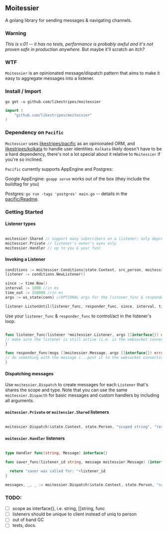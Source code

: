 ## Moitessier

A golang library for sending messages & navigating channels.

### Warning

*This is v.01 -- it has no tests, performance is probably awful and it's not proven safe in production anywhere.*  But maybe it'll scratch an itch?

### WTF

`Moitessier` is an opinionated message/dispatch pattern that aims to make it easy to aggregate messages into a listener.


### Install / Import

`go get -u github.com/likestripes/moitessier`

```go
import (
	"github.com/likestripes/moitessier"
)
```

### Dependency on `Pacific`

`Moitessier` uses [likestripes/pacific](https://www.github.com/likestripes/pacific) as an opinionated ORM, and [likestripes/kolkata](https://www.github.com/likestripes/kolkata) to handle user identities. `Kolkata` likely doesn't have to be a hard dependency, there's not a lot special about it relative to `Moitessier` if you're so inclined.

`Pacific` currently supports AppEngine and Postgres:

Google AppEngine: `goapp serve` works out of the box (they include the buildtag for you)

Postgres: `go run -tags 'postgres' main.go` -- details in the [pacific/Readme](https://github.com/likestripes/pacific/blob/master/readme.md).


### Getting Started

#### Listener types

```go

moitessier.Shared // support many subscribers on a listener; only deprecate/delete when the last subscriber has terminated
moitessier.Private // listener's owner's eyes only
moitessier.Handler // up to you & your func

```


#### Invoking a Listener

```go
conditions := moitessier.Conditions{state.Context, src_person, moitessier.Shared, "scoped string"}
listener := conditions.NewListener()

since := time.Now()
interval := 1000 //in ms
time_out := 150000 //in ms
args := ws_state{conn} //OPTIONAL args for the listener_func & responder_fund

listener.ListenUntil(listener_func, responder_func, since, interval, time_out, args)
```

Use your `listener_func` & `responder_func` to control/act in the listener's loop.

```go

func listener_func(listener *moitessier.Listener, args []interface{}) error {
// make sure the listener is still active (i.e. is the websocket connection still open?)
}

func responder_func(msgs []moitessier.Message, args []interface{}) error {
// do something with the message (...post it to the websocket connection)
}
```


#### Dispatching messages

Use `moitessier.Dispatch` to create messages for each `Listener` that's shares the scope and type.  Note that you can use the same `moitessier.Dispacth` for basic messages and custom handlers by including all arguments.


#### `moitessier.Private` or `moitessier.Shared` listeners

```go

moitessier.Dispatch(&state.Context, state.Person, "scoped string", "response string (required for Private and Shared listeners)")

```

#### `moitessier.Handler` listeners

```go

type Handler func(string, Message) interface{}

func saver_func(listener_id string, message moitessier.Message) (interface{}) {

  return "saver was called for: "+listener_id
}

messages, _, _ := moitessier.Dispatch(&state.Context, state.Person, "scoped string", "response string (leave blank if this should be Handler only)", saver_func)
```

### TODO:
- [ ] scope as interface{}, i.e. string, []string, func
- [ ] listeners should be unique to client instead of uniq to person
- [ ] out of band GC
- [ ] tests, docs.
